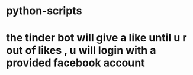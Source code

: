 # python-scripts
# the tinder bot will give a like until u r out of likes , u will login with a provided facebook account 
